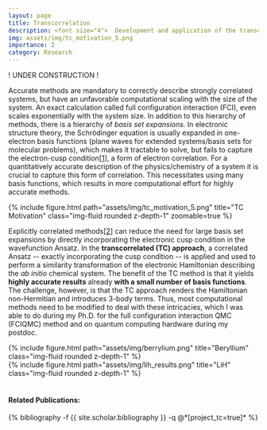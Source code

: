 ```yaml
---
layout: page
title: Transcorrelation
description: <font size="4">  Development and application of the transcorrelated method</font>
img: assets/img/tc_motivation_5.png
importance: 2
category: Research
---
```


! UNDER CONSTRUCTION ! <br>

<p>
	Accurate methods are mandatory to 
	correctly describe strongly correlated systems, but have an unfavorable computational scaling with 
	the size of the system.
	An exact calculation called full configuration interaction (FCI), 
	even scales exponentially with the system size.
	In addition to this hierarchy of methods, there is a hierarchy of 
	<i>basis set expansions.</i>
	In electronic structure theory, the Schrödinger equation is usually expanded in one-electron basis functions (plane waves for extended systems/basis sets for molecular problems), 
	which makes it tractable to solve, but
	fails to capture the 
	electron-cusp condition[<a href='https://onlinelibrary.wiley.com/doi/10.1002/cpa.3160100201'>1</a>], a form of electron correlation.
	For a quantitatively accurate description of the physics/chemistry of a system
	it is crucial to capture this form of correlation.
	This necessitates using many basis functions, which results in more computational effort for highly accurate methods.

</p>

{% include figure.html path="assets/img/tc_motivation_5.png" title="TC Motivation" class="img-fluid rounded z-depth-1" zoomable=true %}


<p>
    Explicitly correlated methods[<a href="https://link.springer.com/article/10.1007/BF00527669">2</a>] can reduce the need for large basis set expansions by  directly incorporating the electronic cusp condition
	in the wavefunction Ansatz. 
	In the <b>transcorrelated (TC) approach</b>, a correlated Ansatz -- exactly incorporating the  cusp condition -- is applied and used to perform a similarity transformation 
	of the electronic Hamiltonian describing the <i>ab initio</i> chemical system.
    The benefit of the TC method is that it yields <b>highly accurate results</b> already <b>with a small number of basis functions</b>.
	The challenge, however, is that the TC approach renders the Hamiltonian 
	non-Hermitian and introduces 3-body terms.
	Thus, most computational methods need to be modified to deal with these intricacies, which I was able to do during my Ph.D. for the full configuration interaction QMC (FCIQMC) method and on quantum computing hardware during my postdoc. 
 
</p>

<div class="row">
    <div class="col-sm mt-3 mt-md-0">
        {% include figure.html path="assets/img/berrylium.png" title="Beryllium" class="img-fluid rounded z-depth-1" %}
    </div>
    <div class="col-sm mt-3 mt-md-0">
        {% include figure.html path="assets/img/lih_results.png" title="LiH" class="img-fluid rounded z-depth-1" %}
    </div>
</div>


<br>
<h4>Related Publications: </h4>
<div class="publications">
    {% bibliography -f {{ site.scholar.bibliography }} -q @*[project_tc=true]* %}
</div>
